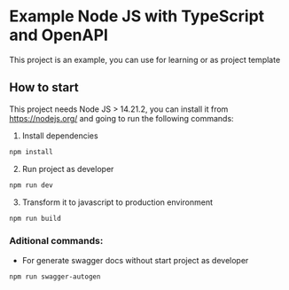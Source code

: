 # Example Node JS with TypeScript and OpenAPI

This project is an example, you can use for learning or as project template

## How to start

This project needs Node JS > 14.21.2, you can install it from https://nodejs.org/ and going to run the following commands:

1. Install dependencies
```bash
npm install
```

2. Run project as developer
```bash
npm run dev
```

3. Transform it to javascript to production environment
```bash
npm run build
```

### Aditional commands:

- For generate swagger docs without start project as developer
```bash
npm run swagger-autogen
```